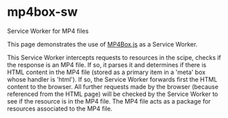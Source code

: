 # mp4box-sw
Service Worker for MP4 files

This page demonstrates the use of [MP4Box.js](https://github.com/gpac/mp4box.js) as a Service Worker.

This Service Worker intercepts requests to resources in the scipe, checks if the response is an MP4 file. If so, it parses it and determines if there is HTML content in the MP4 file (stored as a primary item in a 'meta' box whose handler is 'html'). If so, the Service Worker forwards first the HTML content to the browser. All further requests made by the browser (because referenced from the HTML page) will be checked by the Service Worker to see if the resource is in the MP4 file. The MP4 file acts as a package for resources associated to the MP4 file.


